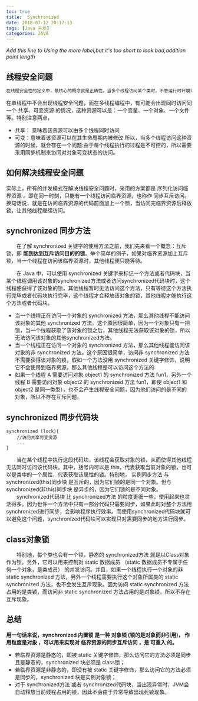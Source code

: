 ```yaml
---
toc: true
title:  Synchronized
date: 2018-07-12 20:17:13
tags: [Java 并发]
categories: JAVA
---
```

*Add this line to Using the more label,but it's too short to look bad,addition point length*
<!--more--> 

## 线程安全问题
````java
在线程安全性的定义中，最核心的概念就是正确性。当多个线程访问某个类时，不管运行时环境采用何种调度方式或者这些线程将如何交替执行，并且在主调代码中不需要任何额外的同步或协同，这个类都能表现出正确的行为，那么这个类就是线程安全的。
````

在单线程中不会出现线程安全问题，而在多线程编程中，有可能会出现同时访问同一个 共享、可变资源 的情况，这种资源可以是：一个变量、一个对象、一个文件等。特别注意两点，
* 共享： 意味着该资源可以由多个线程同时访问
* 可变：意味着该资源可以在其生命周期内被修改
所以，当多个线程访问这种资源的时候，就会存在一个问题:由于每个线程执行的过程是不可控的，所以需要采用同步机制来协同对对象可变状态的访问。
## 如何解决线程安全问题
实际上，所有的并发模式在解决线程安全问题时，采用的方案都是 序列化访问临界资源 。即在同一时刻，只能有一个线程访问临界资源，也称作 同步互斥访问。换句话说，就是在访问临界资源的代码前面加上一个锁，当访问完临界资源后释放锁，让其他线程继续访问。
##  synchronized 同步方法
　　在了解 synchronized 关键字的使用方法之前，我们先来看一个概念：互斥锁，即 **能到达到互斥访问目的的锁**。举个简单的例子，如果对临界资源加上互斥锁，当一个线程在访问该临界资源时，其他线程便只能等待。

　　在 Java 中，可以使用 synchronized 关键字来标记一个方法或者代码块，当某个线程调用该对象的synchronized方法或者访问synchronized代码块时，这个线程便获得了该对象的锁，其他线程暂时无法访问这个方法，只有等待这个方法执行完毕或者代码块执行完毕，这个线程才会释放该对象的锁，其他线程才能执行这个方法或者代码块。
* 当一个线程正在访问一个对象的 synchronized 方法，那么其他线程不能访问该对象的其他 synchronized 方法。这个原因很简单，因为一个对象只有一把锁，当一个线程获取了该对象的锁之后，其他线程无法获取该对象的锁，所以无法访问该对象的其他synchronized方法。
* 当一个线程正在访问一个对象的 synchronized 方法，那么其他线程能访问该对象的非 synchronized 方法。这个原因很简单，访问非 synchronized 方法不需要获得该对象的锁，假如一个方法没用 synchronized 关键字修饰，说明它不会使用到临界资源，那么其他线程是可以访问这个方法的.
* 如果一个线程 A 需要访问对象 object1 的 synchronized 方法 fun1，另外一个线程 B 需要访问对象 object2 的 synchronized 方法 fun1，即使 object1 和 object2 是同一类型），也不会产生线程安全问题，因为他们访问的是不同的对象，所以不存在互斥问题。

##  synchronized 同步代码块
````
synchronized (lock){
    //访问共享可变资源
    ...
}
````
　　当在某个线程中执行这段代码块，该线程会获取对象的锁，从而使得其他线程无法同时访问该代码块。其中，括号内可以是 this，代表获取当前对象的锁，也可以是类中的一个属性，代表获取该属性的锁。特别地， 实例同步方法 与 synchronized(this)同步块 是互斥的，因为它们锁的是同一个对象。但与 synchronized(非this)同步块 是异步的，因为它们锁的是不同对象。
　　synchronized代码块 比 synchronized方法 的粒度更细一些，使用起来也灵活得多。因为也许一个方法中只有一部分代码只需要同步，如果此时对整个方法用synchronized进行同步，会影响程序执行效率。而使用synchronized代码块就可以避免这个问题，synchronized代码块可以实现只对需要同步的地方进行同步。

##  class对象锁
　　特别地，每个类也会有一个锁，静态的 synchronized方法 就是以Class对象作为锁。另外，它可以用来控制对 static 数据成员 （static 数据成员不专属于任何一个对象，是类成员） 的并发访问。并且，如果一个线程执行一个对象的非static synchronized 方法，另外一个线程需要执行这个对象所属类的 static synchronized 方法，也不会发生互斥现象。因为访问 static synchronized 方法占用的是类锁，而访问非 static synchronized 方法占用的是对象锁，所以不存在互斥现象。
## 总结
**用一句话来说，synchronized 内置锁 是一种 对象锁 (锁的是对象而非引用)， 作用粒度是对象 ，可以用来实现对 临界资源的同步互斥访问 ，是 可重入 的。**
* 若临界资源是静态的，即被 static 关键字修饰，那么访问它的方法必须是同步且是静态的，synchronized 块必须是 class锁；
* 若临界资源是非静态的，即没有被 static 关键字修饰，那么访问它的方法必须是同步的，synchronized 块是实例对象锁； 
* 对于 synchronized方法 或者 synchronized代码块，当出现异常时，JVM会自动释放当前线程占用的锁，因此不会由于异常导致出现死锁现象。　　